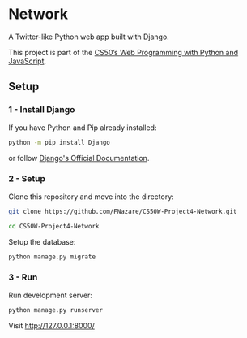 # Network

A Twitter-like Python web app built with Django.

This project is part of the [CS50’s Web Programming with Python and JavaScript](https://cs50.harvard.edu/web/2020/).

## Setup

### 1 - Install Django

If you have Python and Pip already installed:
```bash
python -m pip install Django
```
or follow [Django's Official Documentation](https://docs.djangoproject.com/en/3.2/topics/install/#installing-official-release).

### 2 - Setup
Clone this repository and move into the directory:

```bash
git clone https://github.com/FNazare/CS50W-Project4-Network.git
```
```bash
cd CS50W-Project4-Network
```
Setup the database:

```bash
python manage.py migrate
```

### 3 - Run
Run development server:
```bash
python manage.py runserver
```
Visit http://127.0.0.1:8000/
